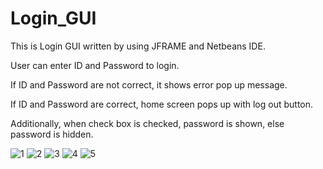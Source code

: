 # Login_GUI

This is Login GUI written by using JFRAME and Netbeans IDE.

User can enter ID and Password to login.

If ID and Password are not correct, it shows error pop up message.

If ID and Password are correct, home screen pops up with log out button.

Additionally, when check box is checked, password is shown, else password is hidden.

![1](https://user-images.githubusercontent.com/98497929/189556086-f5b18744-f147-4836-bd60-9907facc61b0.PNG)
![2](https://user-images.githubusercontent.com/98497929/189556089-15293baa-59a8-4816-a6d1-748e430c9da9.PNG)
![3](https://user-images.githubusercontent.com/98497929/189556097-58a003fa-173d-41b2-bcce-b69f8d9ab9a7.PNG)
![4](https://user-images.githubusercontent.com/98497929/189556100-e64894bd-8ba6-4a81-92c0-a65b2c70de39.PNG)
![5](https://user-images.githubusercontent.com/98497929/189556103-1ac2328b-22f5-4f20-aa1c-3e2991bc525a.PNG)

